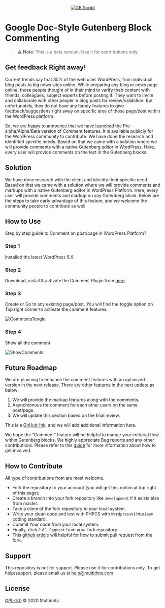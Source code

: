 <p align="center"><a href="#"><img src="https://user-images.githubusercontent.com/25176325/87538737-604b8480-c6ba-11ea-9512-e2bf56f34f66.png" alt="GB Script"></a></p>

# Google Doc-Style Gutenberg Block Commenting

> **⚠️ Note:** This is a beta version. Use it for contributions only.

## Get feedback Right away!

Current trends say that 35% of the web uses WordPress, from individual blog posts to big news sites online. While preparing any blog or news page online, those people thought of in their mind to verify their content with friends, colleagues, subject experts before posting it. They want to invite and collaborate with other people in blog posts for review/validation. But unfortunately, they do not have any handy features to give feedback/suggestions right away on specific area of those page/post within the WordPress platform.

So, we are happy to announce that we have launched the Pre-alpha/Alpha/Beta version of Comment features. It is available publicly for the WordPress community to contribute. We have done the research and identified specific needs. Based on that we came with a solution where we will provide comments with a native Gutenberg editor in WordPress. Here, every user will provide comments on the text in the Gutenberg blocks.

## Solution

We have done research with the client and identify their specific need. Based on that we came with a solution where we will provide comments and markups with a native Gutenberg editor in WordPress Platform. Here, every user will provide comments and markup on any Gutenberg block. Below are the steps to take early advantage of this feature, and we welcome the community people to contribute as well.

## How to Use

Step by step guide to Comment on post/page in WordPress Platform?

### Step 1

Installed the latest WordPress 5.X

### Step 2

Download, install & activate the Comment Plugin from [here](#).

### Step 3

Create or Go to any existing page/post. You will find the toggle option on Top right corner to activate the comment features.

![CommentsToogle](https://user-images.githubusercontent.com/25176325/84027035-f6013f00-a9ab-11ea-85ef-e9a2a10a4ee7.png)

### Step 4

Show all the comment

![ShowComments](https://user-images.githubusercontent.com/25176325/84027193-3791ea00-a9ac-11ea-98cb-34811a54875f.png)

## Future Roadmap

We are planning to enhance the comment features with an optimized version in the next release. There are other features in the next update as below:

1. We will provide the markup features along with the comments.
2. Asynchronous for comment for each other users on the same post/page.
3. We will update this section based on the final review.

This is a [GitHub link](https://github.com/multidots/gutenberg_commenting/), and we will add additional information here.

We hope the “Comment” feature will be helpful to mange your editorial flow within Gutenberg  blocks. We highly appreciate Bug reports and any other contributions. Please refer to this [guide](#) for more information about how to get involved.

## How to Contribute 

All type of contributions from are most welcome.

- Fork the repository to your account (you will get this option at top right of this page);
- Create a branch into your fork repository like `development` if it exists else from master.
- Take a clone of the fork repository to your local system.
- Write your clean code and test with PHPCS with `WordpressVIPMinimum` coding standard.
- Commit Your code from your local system. 
- Finally, click `Pull Request` from your fork repository.
- This [github article](https://help.github.com/en/articles/creating-a-pull-request-from-a-fork) will helpful for how to submit pull request from the fork.

## Support 
This repository is not for support. Please use it for contributions only. To get help/support, please email us at [help@multidots.com](mailto:help@multidots.com)

## License 

[GPL-3.0](LICENSE) © 2020 Multidots
